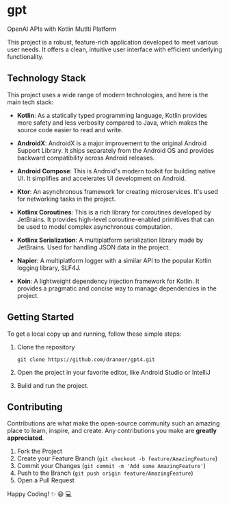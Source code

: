 # gpt
OpenAI APIs with Kotlin Mutlti Platform


This project is a robust, feature-rich application developed to meet various user needs. It offers a clean, intuitive user interface with efficient underlying functionality.

## Technology Stack

This project uses a wide range of modern technologies, and here is the main tech stack:

- **Kotlin**: As a statically typed programming language, Kotlin provides more safety and less verbosity compared to Java, which makes the source code easier to read and write.

- **AndroidX**: AndroidX is a major improvement to the original Android Support Library. It ships separately from the Android OS and provides backward compatibility across Android releases.

- **Android Compose**: This is Android's modern toolkit for building native UI. It simplifies and accelerates UI development on Android.

- **Ktor**: An asynchronous framework for creating microservices. It's used for networking tasks in the project.

- **Kotlinx Coroutines**: This is a rich library for coroutines developed by JetBrains. It provides high-level coroutine-enabled primitives that can be used to model complex asynchronous computation.

- **Kotlinx Serialization**: A multiplatform serialization library made by JetBrains. Used for handling JSON data in the project.

- **Napier**: A multiplatform logger with a similar API to the popular Kotlin logging library, SLF4J.

- **Koin**: A lightweight dependency injection framework for Kotlin. It provides a pragmatic and concise way to manage dependencies in the project.

## Getting Started

To get a local copy up and running, follow these simple steps:

1. Clone the repository

   ```git clone https://github.com/dranoer/gpt4.git```


2. Open the project in your favorite editor, like Android Studio or IntelliJ

3. Build and run the project.

## Contributing

Contributions are what make the open-source community such an amazing place to learn, inspire, and create. Any contributions you make are **greatly appreciated**.

1. Fork the Project
2. Create your Feature Branch (`git checkout -b feature/AmazingFeature`)
3. Commit your Changes (`git commit -m 'Add some AmazingFeature'`)
4. Push to the Branch (`git push origin feature/AmazingFeature`)
5. Open a Pull Request

Happy Coding!  :sparkles: :smile: :computer:
